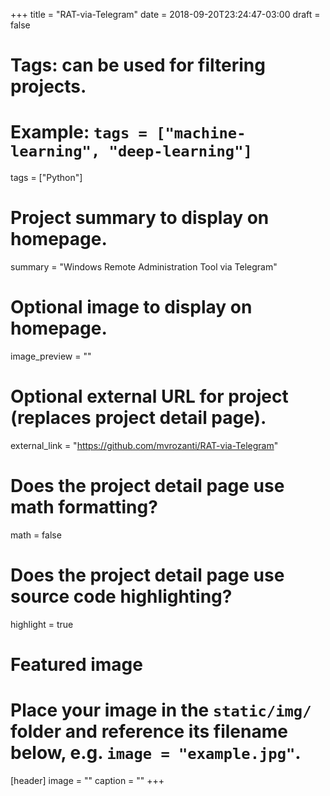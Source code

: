 +++
title = "RAT-via-Telegram"
date = 2018-09-20T23:24:47-03:00
draft = false

# Tags: can be used for filtering projects.
# Example: `tags = ["machine-learning", "deep-learning"]`
tags = ["Python"]

# Project summary to display on homepage.
summary = "Windows Remote Administration Tool via Telegram"

# Optional image to display on homepage.
image_preview = ""

# Optional external URL for project (replaces project detail page).
external_link = "https://github.com/mvrozanti/RAT-via-Telegram"

# Does the project detail page use math formatting?
math = false

# Does the project detail page use source code highlighting?
highlight = true

# Featured image
# Place your image in the `static/img/` folder and reference its filename below, e.g. `image = "example.jpg"`.
[header]
image = ""
caption = ""
+++
